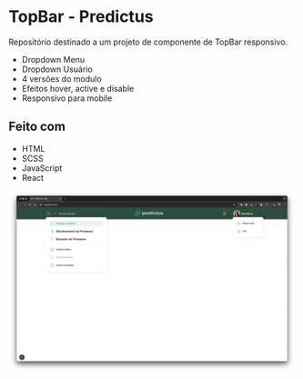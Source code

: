 # TopBar - Predictus
Repositório destinado a um projeto de componente de TopBar responsivo.

- Dropdown Menu
- Dropdown Usuário
- 4 versões do modulo
- Efeitos hover, active e disable
- Responsivo para mobile

## Feito com
- HTML
- SCSS
- JavaScript
- React

![Preview](public/preview.png)